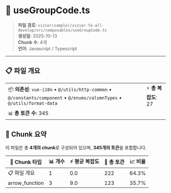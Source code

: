 # 📄 useGroupCode.ts

> **파일 경로**: `vizier(sample)/vizier-fe-all-develop/src/composables/useGroupCode.ts`  
> **생성일**: 2025-10-13  
> **Chunk 수**: 4개  
> **언어**: Javascript / Typescript
---


## 📋 파일 개요

| | |
|--|--|
| 📦 **의존성**: `vue-i18n` • `@/utils/http-common` • `@/constants/component` • `@/enums/columnTypes` • `@/utils/format-data` | ⚡ **총 복잡도**: 27 |
| 📊 **총 토큰 수**: 345 |  |






## 🧩 Chunk 요약

이 파일은 총 **4개의 chunk**로 구성되어 있으며, **345개의 토큰**을 포함합니다.

| 🧩 Chunk 타입 | 📊 개수 | ⚡ 평균 복잡도 | 📝 총 토큰 | 📈 비율 |
|---------------|--------|-------------|----------|--------|
| 📋 파일 개요 | 1 | 0.0 | 222 | 64.3% |
| arrow_function | 3 | 9.0 | 123 | 35.7% |

